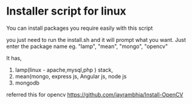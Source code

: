 # Installer script for linux

You can install packages you require easily with this script

you just need to run the install.sh and it will prompt what you want.
Just enter the package name eg. "lamp", "mean", "mongo", "opencv"

It has,

1. lamp(linux - apache,mysql,php ) stack, 
2. mean(mongo, express js, Angular js, node js
3. mongodb

referred this for opencv https://github.com/jayrambhia/Install-OpenCV